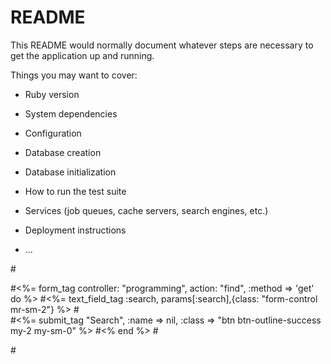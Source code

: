 # README

This README would normally document whatever steps are necessary to get the
application up and running.

Things you may want to cover:

* Ruby version

* System dependencies

* Configuration

* Database creation

* Database initialization

* How to run the test suite

* Services (job queues, cache servers, search engines, etc.)

* Deployment instructions

* ...


#<div class="form-inline my-2 my-lg-0">
    #<%= form_tag controller: "programming", action: "find", :method => 'get' do %>
        #<%= text_field_tag :search, params[:search],{class: "form-control mr-sm-2"} %>
      #</div>
        #<%= submit_tag "Search", :name => nil, :class => "btn btn-outline-success my-2 my-sm-0" %>
    #<% end %>
    #</form>
    
  #</div>